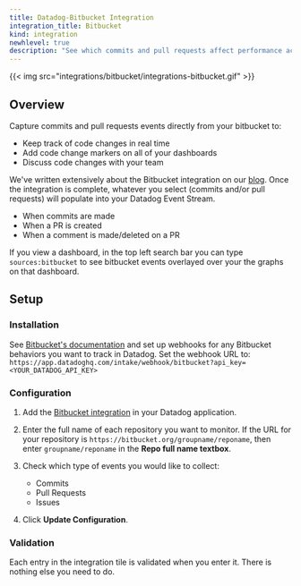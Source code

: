 ```yaml
---
title: Datadog-Bitbucket Integration
integration_title: Bitbucket
kind: integration
newhlevel: true
description: "See which commits and pull requests affect performance across your services."
---
```


{{< img src="integrations/bitbucket/integrations-bitbucket.gif" >}}

## Overview

Capture commits and pull requests events directly from your bitbucket to:

  * Keep track of code changes in real time
  * Add code change markers on all of your dashboards
  * Discuss code changes with your team

We've written extensively about the Bitbucket integration on our [blog][1].
Once the integration is complete, whatever you select (commits and/or pull requests) will populate
into your Datadog Event Stream.

* When commits are made
* When a PR is created
* When a comment is made/deleted on a PR

If you view a dashboard, in the top left search bar you can type ```sources:bitbucket``` to see bitbucket events overlayed over your the graphs on that dashboard.

## Setup
### Installation

See [Bitbucket's documentation][3] and set up webhooks for any Bitbucket behaviors you want to track in Datadog.
Set the webhook URL to: ```https://app.datadoghq.com/intake/webhook/bitbucket?api_key=<YOUR_DATADOG_API_KEY>```

### Configuration

1. Add the [Bitbucket integration][2] in your Datadog application.

2. Enter the full name of each repository you want to monitor. If the URL for your repository is ```https://bitbucket.org/groupname/reponame```, then enter ```groupname/reponame``` in the **Repo full name textbox**.

3. Check which type of events you would like to collect:
    * Commits 
    * Pull Requests
    * Issues  

4. Click **Update Configuration**.

### Validation

Each entry in the integration tile is validated when you enter it. There is nothing else you need to do.



[1]: https://www.datadoghq.com/blog/understand-code-changes-impact-system-performance-bitbucket-datadog/
[2]: https://app.datadoghq.com/account/settings#integrations/bitbucket
[3]: https://confluence.atlassian.com/bitbucket/manage-webhooks-735643732.html
